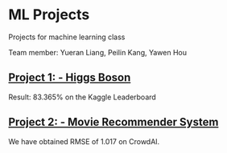 # ML Projects
Projects for machine learning class

Team member: Yueran Liang, Peilin Kang, Yawen Hou
## [Project 1: - Higgs Boson](https://github.com/yukixLLL/MLProjects/tree/master/Project1/final%20code2)
Result: 83.365% on the Kaggle Leaderboard

## [Project 2: - Movie Recommender System](https://github.com/yukixLLL/MLProjects/tree/master/Project2_Submission)
We have obtained RMSE of 1.017 on CrowdAI.

